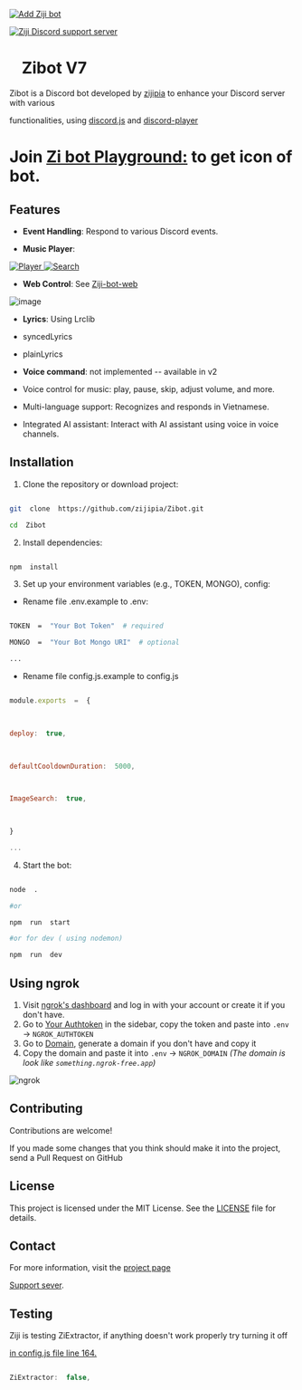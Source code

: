 
<p align="center">

<a  href="https://discord.com/oauth2/authorize?client_id=1005716197259612193"><img  src="https://img.shields.io/badge/ADD_Bot-Ziji_Bot?style=for-the-badge&label=Ziji%20Bot&color=%237289DA"  alt="Add Ziji bot"></a>

<a  href="https://discord.gg/zaskhD7PTW"><img  src="https://img.shields.io/discord/1007597270704869387?style=for-the-badge&color=%237289DA"  alt="Ziji Discord support server"></a>

</p>

  

# [<img src="https://raw.githubusercontent.com/zijipia/zijipia/main/Assets/ZijiAvt.gif" width="15"/>](./) Zibot V7

  

Zibot is a Discord bot developed by [zijipia](https://github.com/zijipia) to enhance your Discord server with various

functionalities, using [discord.js](https://discord.js.org/) and [discord-player](https://discord-player.js.org/)

  

# Join [Zi bot Playground:](https://discord.gg/32GkbyXtbA) to get icon of bot.

  

## Features

  

-  **Event Handling**: Respond to various Discord events.

-  **Music Player**:

<p>

<div  class="image">

<a  href="./"  data-sub-html="Description">

<img  alt="Player"  src="https://raw.githubusercontent.com/zijipia/zijipia/Ziji-Discord-Bot-Image/Assets/Player.png"  />

<img  alt="Search"  src="https://github.com/zijipia/zijipia/blob/Ziji-Discord-Bot-Image/Assets/search.png"  />

</a>

</div>

</p>

  

-  **Web Control**: See [Ziji-bot-web](https://github.com/zijipia/Ziji-bot-web)

  

![image](https://github.com/user-attachments/assets/b2ee308e-2f46-4c20-86a6-c7f95108a86b)

  

-  **Lyrics**: Using Lrclib

  

- syncedLyrics

- plainLyrics

  

-  **Voice command**: not implemented -- available in v2

- Voice control for music: play, pause, skip, adjust volume, and more.

- Multi-language support: Recognizes and responds in Vietnamese.

- Integrated AI assistant: Interact with AI assistant using voice in voice channels.

  

## Installation

  

1. Clone the repository or download project:

  

```bash

git  clone  https://github.com/zijipia/Zibot.git

cd  Zibot

```

  

2. Install dependencies:

  

```bash

npm  install

```

  

3. Set up your environment variables (e.g., TOKEN, MONGO), config:

  

- Rename file .env.example to .env:

  

```bash

TOKEN  =  "Your Bot Token"  # required

MONGO  =  "Your Bot Mongo URI"  # optional

...

```

  

- Rename file config.js.example to config.js

  

```js

module.exports  =  {

  

deploy:  true,

  

defaultCooldownDuration:  5000,

  

ImageSearch:  true,

  

}

...

```

  

4. Start the bot:

  

```bash

node  .

#or

npm  run  start

#or for dev ( using nodemon)

npm  run  dev

```

  
## Using ngrok
1. Visit [ngrok's dashboard](https://dashboard.ngrok.com) and log in with your account or create it if you don't have.
2. Go to [Your Authtoken](https://dashboard.ngrok.com/get-started/your-authtoken) in the sidebar, copy the token and paste into `.env` -> `NGROK_AUTHTOKEN`
3. Go to [Domain](https://dashboard.ngrok.com/domains), generate a domain if you don't have and copy it
4. Copy the domain and paste it into `.env` -> `NGROK_DOMAIN` *(The domain is look like `something.ngrok-free.app`)*

<img  alt="ngrok"  src="https://files.catbox.moe/dqc3z6.png"  />

## Contributing

  

Contributions are welcome!

  

If you made some changes that you think should make it into the project, send a Pull Request on GitHub

  

## License

  

This project is licensed under the MIT License. See the [LICENSE](./blob/main/LICENSE) file for details.

  

## Contact

  

For more information, visit the [project page](https://github.com/zijipia/Ziji-bot-discord)

[Support sever](https://discord.gg/GQyJkZDtdX).

  

## Testing

  

Ziji is testing ZiExtractor, if anything doesn't work properly try turning it off

[in config.js file line 164.](https://github.com/zijipia/Ziji-bot-discord/blob/main/config.js.example#L164)

  

```js

ZiExtractor:  false,

```